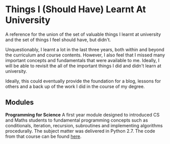# Things I (Should Have) Learnt At University

A reference for the union of the set of valuable things I learnt at university and the set of things I feel should have, but didn't.

Unquestionably, I learnt a lot in the last three years, both within and beyond the curriculum and course contents. However, I also feel that I missed many important concepts and fundamentals that were available to me. Ideally, I will be able to revisit the all of the important things I did and didn't learn at university.

Ideally, this could eventually provide the foundation for a blog, lessons for others and a back up of the work I did in the course of my degree.

## Modules

__Programming for Science__ A first year module designed to introduced CS and Maths students to fundamental programming concepts such as conditionals, iteration, recursion, subroutines and implementing algorithms procedurally. The subject matter was delivered in Python 2.7. The code from that course can be found [here](https://github.com/Ogaday/Programming-for-Science).
